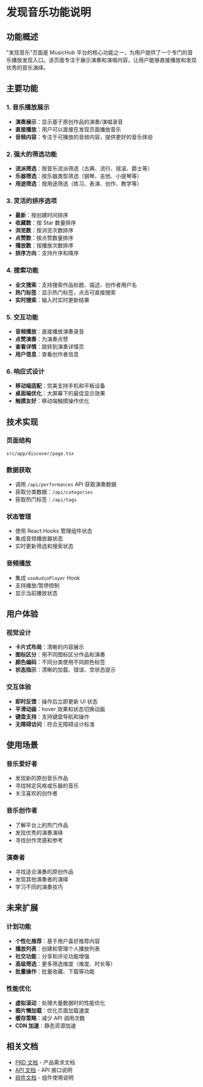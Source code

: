 # 发现音乐功能说明

## 功能概述

"发现音乐"页面是 MusicHub 平台的核心功能之一，为用户提供了一个专门的音乐播放发现入口。该页面专注于展示演奏和演唱内容，让用户能够直接播放和发现优秀的音乐演绎。

## 主要功能

### 1. 音乐播放展示

- **演奏展示**：显示基于原创作品的演奏/演唱录音
- **直接播放**：用户可以直接在发现页面播放音乐
- **音频内容**：专注于可播放的音频内容，提供更好的音乐体验

### 2. 强大的筛选功能

- **流派筛选**：按音乐流派筛选（古典、流行、摇滚、爵士等）
- **乐器筛选**：按乐器类型筛选（钢琴、吉他、小提琴等）
- **用途筛选**：按用途筛选（练习、表演、创作、教学等）

### 3. 灵活的排序选项

- **最新**：按创建时间排序
- **收藏数**：按 Star 数量排序
- **浏览数**：按浏览次数排序
- **点赞数**：按点赞数量排序
- **播放数**：按播放次数排序
- **排序方向**：支持升序和降序

### 4. 搜索功能

- **全文搜索**：支持搜索作品标题、描述、创作者用户名
- **热门标签**：显示热门标签，点击可直接搜索
- **实时搜索**：输入时实时更新结果

### 5. 交互功能

- **音频播放**：直接播放演奏录音
- **点赞演奏**：为演奏点赞
- **查看详情**：跳转到演奏详情页
- **用户信息**：查看创作者信息

### 6. 响应式设计

- **移动端适配**：完美支持手机和平板设备
- **桌面端优化**：大屏幕下的最佳显示效果
- **触摸友好**：移动端触摸操作优化

## 技术实现

### 页面结构

```
src/app/discover/page.tsx
```

### 数据获取

- 调用 `/api/performances` API 获取演奏数据
- 获取分类数据：`/api/categories`
- 获取热门标签：`/api/tags`

### 状态管理

- 使用 React Hooks 管理组件状态
- 集成音频播放器状态
- 实时更新筛选和搜索状态

### 音频播放

- 集成 `useAudioPlayer` Hook
- 支持播放/暂停控制
- 显示当前播放状态

## 用户体验

### 视觉设计

- **卡片式布局**：清晰的内容展示
- **图标区分**：用不同图标区分作品和演奏
- **颜色编码**：不同分类使用不同颜色标签
- **状态指示**：清晰的加载、错误、空状态提示

### 交互体验

- **即时反馈**：操作后立即更新 UI 状态
- **平滑动画**：hover 效果和状态切换动画
- **键盘支持**：支持键盘导航和操作
- **无障碍访问**：符合无障碍设计标准

## 使用场景

### 音乐爱好者

- 发现新的原创音乐作品
- 寻找特定风格或乐器的音乐
- 关注喜欢的创作者

### 音乐创作者

- 了解平台上的热门作品
- 发现优秀的演奏演绎
- 寻找创作灵感和参考

### 演奏者

- 寻找适合演奏的原创作品
- 发现其他演奏者的演绎
- 学习不同的演奏技巧

## 未来扩展

### 计划功能

- **个性化推荐**：基于用户喜好推荐内容
- **播放列表**：创建和管理个人播放列表
- **社交功能**：分享和评论功能增强
- **高级筛选**：更多筛选维度（难度、时长等）
- **批量操作**：批量收藏、下载等功能

### 性能优化

- **虚拟滚动**：处理大量数据时的性能优化
- **图片懒加载**：优化页面加载速度
- **缓存策略**：减少 API 调用次数
- **CDN 加速**：静态资源加速

## 相关文档

- [PRD 文档](./prd.md) - 产品需求文档
- [API 文档](./README.md) - API 接口说明
- [组件文档](./src/components/README.md) - 组件使用说明
